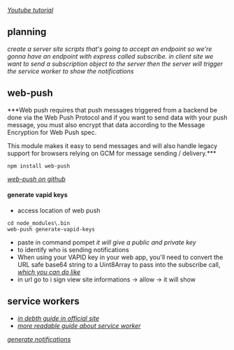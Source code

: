 [*Youtube tutorial*](https://www.youtube.com/watch?v=HlYFW2zaYQM&t=12s)

## planning 

 *create a server site scripts that's going to accept
 an endpoint so we're gonna have an endpoint with
 express called subscribe. in client site we want
 to send a subscription object to the server then 
 the server will trigger the service worker to show 
 the notifications* 


## web-push

***Web push requires that push messages triggered from a backend be done via the Web 
Push Protocol and if you want to send data with your push message, you must also 
encrypt that data according to the Message Encryption for Web Push spec.

This module makes it easy to send messages and will also handle legacy support 
for browsers relying on GCM for message sending / delivery.***

```npm install web-push```

[*web-push on github*](https://github.com/web-push-libs/web-push)

#### generate vapid keys

 - access location of web push 
 ```
 cd node_modules\.bin
 web-push generate-vapid-keys
 ``` 
 - paste in command pompet *it will give a public and private key*
 - to identify who is sending notifications
 - When using your VAPID key in your web app, you'll need to 
 convert the URL safe base64 string to a Uint8Array to pass into 
 the subscribe call, [*which you can do like*](https://github.com/web-push-libs/web-push#using-vapid-key-for-applicationserverkey)
 - in url go to i sign view site informations -> allow -> it will show 


## service workers

 - [*in debth guide in official site*](https://developers.google.com/web/fundamentals/primers/service-workers/)
 - [*more readable guide about service worker*](https://medium.com/commencis/what-is-service-worker-4f8dc478f0b9)






 [*generate notifications*](https://tests.peter.sh/notification-generator/)




